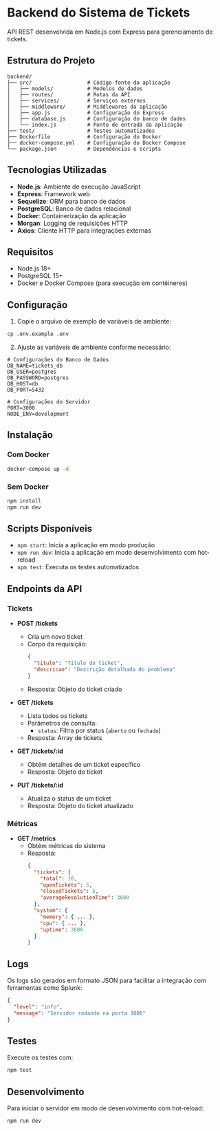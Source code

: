 # Backend do Sistema de Tickets

API REST desenvolvida em Node.js com Express para gerenciamento de tickets.

## Estrutura do Projeto

```
backend/
├── src/                  # Código-fonte da aplicação
│   ├── models/           # Modelos de dados
│   ├── routes/           # Rotas da API
│   ├── services/         # Serviços externos
│   ├── middleware/       # Middlewares da aplicação
│   ├── app.js            # Configuração do Express
│   ├── database.js       # Configuração do banco de dados
│   └── index.js          # Ponto de entrada da aplicação
├── test/                 # Testes automatizados
├── Dockerfile            # Configuração do Docker
├── docker-compose.yml    # Configuração do Docker Compose
└── package.json          # Dependências e scripts
```

## Tecnologias Utilizadas

- **Node.js**: Ambiente de execução JavaScript
- **Express**: Framework web
- **Sequelize**: ORM para banco de dados
- **PostgreSQL**: Banco de dados relacional
- **Docker**: Containerização da aplicação
- **Morgan**: Logging de requisições HTTP
- **Axios**: Cliente HTTP para integrações externas

## Requisitos

- Node.js 18+
- PostgreSQL 15+
- Docker e Docker Compose (para execução em contêineres)

## Configuração

1. Copie o arquivo de exemplo de variáveis de ambiente:

```bash
cp .env.example .env
```

2. Ajuste as variáveis de ambiente conforme necessário:

```
# Configurações do Banco de Dados
DB_NAME=tickets_db
DB_USER=postgres
DB_PASSWORD=postgres
DB_HOST=db
DB_PORT=5432

# Configurações do Servidor
PORT=3000
NODE_ENV=development
```

## Instalação

### Com Docker

```bash
docker-compose up -d
```

### Sem Docker

```bash
npm install
npm run dev
```

## Scripts Disponíveis

- `npm start`: Inicia a aplicação em modo produção
- `npm run dev`: Inicia a aplicação em modo desenvolvimento com hot-reload
- `npm test`: Executa os testes automatizados

## Endpoints da API

### Tickets

- **POST /tickets**
  - Cria um novo ticket
  - Corpo da requisição:
    ```json
    {
      "titulo": "Título do ticket",
      "descricao": "Descrição detalhada do problema"
    }
    ```
  - Resposta: Objeto do ticket criado

- **GET /tickets**
  - Lista todos os tickets
  - Parâmetros de consulta:
    - `status`: Filtra por status (`aberto` ou `fechado`)
  - Resposta: Array de tickets

- **GET /tickets/:id**
  - Obtém detalhes de um ticket específico
  - Resposta: Objeto do ticket

- **PUT /tickets/:id**
  - Atualiza o status de um ticket
  - Resposta: Objeto do ticket atualizado

### Métricas

- **GET /metrics**
  - Obtém métricas do sistema
  - Resposta:
    ```json
    {
      "tickets": {
        "total": 10,
        "openTickets": 5,
        "closedTickets": 5,
        "averageResolutionTime": 3600
      },
      "system": {
        "memory": { ... },
        "cpu": { ... },
        "uptime": 3600
      }
    }
    ```

## Logs

Os logs são gerados em formato JSON para facilitar a integração com ferramentas como Splunk:

```json
{
  "level": "info",
  "message": "Servidor rodando na porta 3000"
}
```

## Testes

Execute os testes com:

```bash
npm test
```

## Desenvolvimento

Para iniciar o servidor em modo de desenvolvimento com hot-reload:

```bash
npm run dev
```